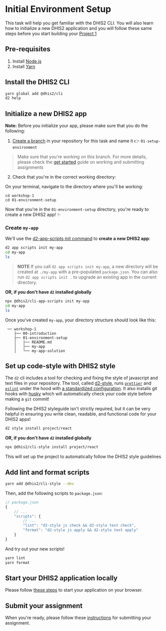 # Initial Environment Setup

This task will help you get familiar with the DHIS2 CLI. You will also learn how to initialize a new DHIS2 application and you will follow these same steps before you start building your [Project 1](../../projects/project1/README.md)

## Pre-requisites

1. Install [Node.js](https://nodejs.org/en/download/)
2. Install [Yarn](https://yarnpkg.com/getting-started/install)

## Install the DHIS2 CLI

```sh
yarn global add @dhis2/cli
d2 help
```

## Initialize a new DHIS2 app
 
**Note:** Before you initialize your app, please make sure that you do the following:

1. [Create a branch](https://docs.github.com/en/github/collaborating-with-issues-and-pull-requests/creating-and-deleting-branches-within-your-repository#creating-a-branch) in your repository for this task and name it 👉 `01-setup-environment` 
> Make sure that you're working on this branch. For more details, please check the [get started](../../resources/GET_STARTED.md#how-to-submit-assignments) guide on working and submitting assignments

2. Check that you're in the correct working directory:

On your terminal, navigate to the directory where you'll be working:

```
cd workshop-1
cd 01-environment-setup
```

Now that you're in the `01-environment-setup` directory, you're ready to create a new DHIS2 app! ✨

### Create `my-app`

We'll use the [d2-app-scripts init command](https://platform.dhis2.nu/#/scripts/init) to **create a new DHIS2 app**:

```sh
d2 app scripts init my-app
cd my-app
ls
```

> **NOTE** If you call `d2 app scripts init my-app`, a new directory will be created at `./my-app` with a pre-populated `package.json`.  You can also run `d2 app scripts init .` to upgrade an existing app in the current directory.

**OR, if you don't have `d2` installed globally**

```sh
npx @dhis2/cli-app-scripts init my-app
cd my-app
ls
```

Once you've created `my-app`, your directory structure should look like this:

```
 ── workshop-1
    ├── 00-introduction
    ├── 01-environment-setup
    │   ├── README.md
    │   ├── my-app
    │   └── my-app-solution
```

## Set up code-style with DHIS2 style

The `d2` cli includes a tool for checking and fixing the style of javascript and text files in your repository.  The tool, called [d2-style](https://cli-style.dhis2.nu/), runs [`prettier`](https://prettier.io/) and [`eslint`](https://eslint.org) under the hood with [a standardized configuration](https://github.com/dhis2/cli-style/tree/master/config/js).  It also installs git hooks with [husky](https://github.com/typicode/husky) which will automatically check your code style before making a `git` commit!

Following the DHIS2 styleguide isn't strictly required, but it can be very helpful in ensuring you write clean, readable, and functional code for your DHIS2 apps!

```sh
d2 style install project/react
```

**OR, if you don't have `d2` installed globally**

```sh
npx @dhis2/cli-style install project/react
```

This will set up the project to automatically follow the DHIS2 style guidelines

## Add lint and format scripts

```sh
yarn add @dhis2/cli-style --dev
```

Then, add the following scripts to `package.json`:

```js
// package.json
{
    // ...
    "scripts": {
        // ...
        "lint": "d2-style js check && d2-style text check",
        "format": "d2-style js apply && d2-style text apply"
    }
}
```

And try out your new scripts!

```sh
yarn lint
yarn format
```
## Start your DHIS2 application locally

Please follow [these steps](../../resources/GET_STARTED.md#start-your-dhis2-application-locally) to start your application on your browser.  

## Submit your assignment 

When you're ready, please follow these [instructions](../../resources/GET_STARTED.md#how-to-submit-assignments) for submitting your assignment. 
